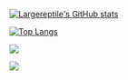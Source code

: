[![Largereptile's GitHub stats](https://github-readme-stats.vercel.app/api?username=largereptile&theme=synthwave&&show_icons=true)](https://github.com/anuraghazra/github-readme-stats)

[![Top Langs](https://github-readme-stats.vercel.app/api/top-langs/?username=largereptile)](https://github.com/anuraghazra/github-readme-stats)

![](https://komarev.com/ghpvc/?username=largereptile&style=flat-square&color=blue)

![](https://hit.yhype.me/github/profile?user_id=22501149)
